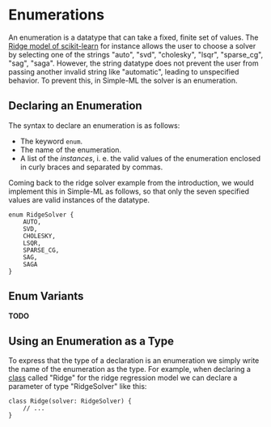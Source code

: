 # Enumerations

An enumeration is a datatype that can take a fixed, finite set of values. The [Ridge model of scikit-learn](https://scikit-learn.org/stable/modules/generated/sklearn.linear_model.Ridge.html#sklearn.linear_model.Ridge) for instance allows the user to choose a solver by selecting one of the strings "auto", "svd", "cholesky", "lsqr", "sparse_cg", "sag", "saga". However, the string datatype does not prevent the user from passing another invalid string like "automatic", leading to unspecified behavior. To prevent this, in Simple-ML the solver is an enumeration.

## Declaring an Enumeration

The syntax to declare an enumeration is as follows:
* The keyword `enum`.
* The name of the enumeration.
* A list of the _instances_, i. e. the valid values of the enumeration enclosed in curly braces and separated by commas.

Coming back to the ridge solver example from the introduction, we would implement this in Simple-ML as follows, so that only the seven specified values are valid instances of the datatype.

```
enum RidgeSolver {
    AUTO,
    SVD,
    CHOLESKY,
    LSQR,
    SPARSE_CG,
    SAG,
    SAGA
}
```

## Enum Variants

**TODO**

## Using an Enumeration as a Type

To express that the type of a declaration is an enumeration we simply write the name of the enumeration as the type. For example, when declaring a [class][classes] called "Ridge" for the ridge regression model we can declare a parameter of type "RidgeSolver" like this:

```
class Ridge(solver: RidgeSolver) {
    // ...
}
```

[classes]: ./classes.md
